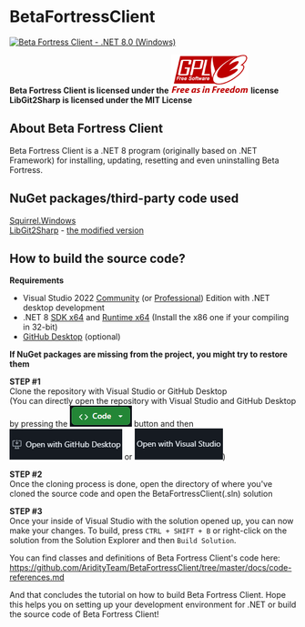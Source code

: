 # BetaFortressClient
[![Beta Fortress Client - .NET 8.0 (Windows)](https://github.com/AridityTeam/BetaFortressClient/actions/workflows/bfclient-win.yml/badge.svg)](https://github.com/AridityTeam/BetaFortressClient/actions/workflows/bfclient-win.yml)

**Beta Fortress Client is licensed under the** ![Licensed under GPL v3](Assets/gplv3-with-text.png) **license**\
**LibGit2Sharp is licensed under the MIT License** 

## About Beta Fortress Client
Beta Fortress Client is a .NET 8 program (originally based on .NET Framework) for installing, updating, resetting and even uninstalling Beta Fortress.

## NuGet packages/third-party code used
[Squirrel.Windows](https://github.com/squirrel/Squirrel.Windows) \
[LibGit2Sharp](https://github.com/libgit2/LibGit2Sharp) - [the modified version](https://github.com/andersklepaker/libgit2sharp) 

## How to build the source code?
**Requirements**
- Visual Studio 2022 [Community](https://visualstudio.microsoft.com/thank-you-downloading-visual-studio/?sku=Community&channel=Release&version=VS2022&source=VSLandingPage&cid=2030&passive=false) (or [Professional](https://visualstudio.microsoft.com/thank-you-downloading-visual-studio/?sku=Professional&channel=Release&version=VS2022&source=VSLandingPage&cid=2030&passive=false)) Edition with .NET desktop development
- .NET 8 [SDK x64](https://dotnet.microsoft.com/en-us/download/dotnet/thank-you/sdk-8.0.301-windows-x64-installer) and [Runtime x64](https://dotnet.microsoft.com/en-us/download/dotnet/thank-you/runtime-desktop-8.0.6-windows-x64-installer) (Install the x86 one if your compiling in 32-bit)
- [GitHub Desktop](https://desktop.github.com) (optional)

**If NuGet packages are missing from the project, you might try to restore them**

**STEP #1** \
Clone the repository with Visual Studio or GitHub Desktop \
(You can directly open the repository with Visual Studio and GitHub Desktop by pressing the ![Code button](Assets/code-button.png) button and then ![Open with GitHub Desktop button](Assets/open-with-github-desktop.png) or ![Open with Visual Studio button](Assets/open-with-visual-studio.png))

**STEP #2** \
Once the cloning process is done, open the directory of where you've cloned the source code and open the BetaFortressClient(.sln) solution

**STEP #3** \
Once your inside of Visual Studio with the solution opened up, you can now make your changes. To build, press `CTRL + SHIFT + B` or right-click on the solution from the Solution Explorer and then `Build Solution`.

You can find classes and definitions of Beta Fortress Client's code here: https://github.com/AridityTeam/BetaFortressClient/tree/master/docs/code-references.md

And that concludes the tutorial on how to build Beta Fortress Client. Hope this helps you on setting up your development environment for .NET or build the source code of Beta Fortress Client!

